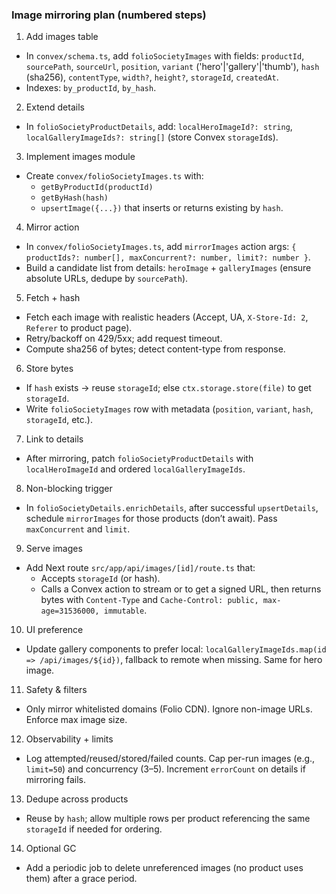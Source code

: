 ### Image mirroring plan (numbered steps)

1. Add images table

- In `convex/schema.ts`, add `folioSocietyImages` with fields: `productId`, `sourcePath`, `sourceUrl`, `position`, `variant` ('hero'|'gallery'|'thumb'), `hash` (sha256), `contentType`, `width?`, `height?`, `storageId`, `createdAt`.
- Indexes: `by_productId`, `by_hash`.

2. Extend details

- In `folioSocietyProductDetails`, add: `localHeroImageId?: string`, `localGalleryImageIds?: string[]` (store Convex `storageId`s).

3. Implement images module

- Create `convex/folioSocietyImages.ts` with:
  - `getByProductId(productId)`
  - `getByHash(hash)`
  - `upsertImage({...})` that inserts or returns existing by `hash`.

4. Mirror action

- In `convex/folioSocietyImages.ts`, add `mirrorImages` action args: `{ productIds?: number[], maxConcurrent?: number, limit?: number }`.
- Build a candidate list from details: `heroImage` + `galleryImages` (ensure absolute URLs, dedupe by `sourcePath`).

5. Fetch + hash

- Fetch each image with realistic headers (Accept, UA, `X-Store-Id: 2`, `Referer` to product page).
- Retry/backoff on 429/5xx; add request timeout.
- Compute sha256 of bytes; detect content-type from response.

6. Store bytes

- If `hash` exists → reuse `storageId`; else `ctx.storage.store(file)` to get `storageId`.
- Write `folioSocietyImages` row with metadata (`position`, `variant`, `hash`, `storageId`, etc.).

7. Link to details

- After mirroring, patch `folioSocietyProductDetails` with `localHeroImageId` and ordered `localGalleryImageIds`.

8. Non-blocking trigger

- In `folioSocietyDetails.enrichDetails`, after successful `upsertDetails`, schedule `mirrorImages` for those products (don’t await). Pass `maxConcurrent` and `limit`.

9. Serve images

- Add Next route `src/app/api/images/[id]/route.ts` that:
  - Accepts `storageId` (or hash).
  - Calls a Convex action to stream or to get a signed URL, then returns bytes with `Content-Type` and `Cache-Control: public, max-age=31536000, immutable`.

10. UI preference

- Update gallery components to prefer local: `localGalleryImageIds.map(id => /api/images/${id})`, fallback to remote when missing. Same for hero image.

11. Safety & filters

- Only mirror whitelisted domains (Folio CDN). Ignore non-image URLs. Enforce max image size.

12. Observability + limits

- Log attempted/reused/stored/failed counts. Cap per-run images (e.g., `limit=50`) and concurrency (3–5). Increment `errorCount` on details if mirroring fails.

13. Dedupe across products

- Reuse by `hash`; allow multiple rows per product referencing the same `storageId` if needed for ordering.

14. Optional GC

- Add a periodic job to delete unreferenced images (no product uses them) after a grace period.
